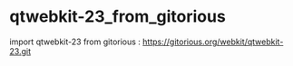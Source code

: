 # qtwebkit-23_from_gitorious
import qtwebkit-23 from gitorious : https://gitorious.org/webkit/qtwebkit-23.git
